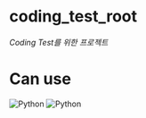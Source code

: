 # coding_test_root

<em>Coding Test를 위한 프로젝트</em>

<h1>Can use</h1>
<img alt="Python" src ="https://img.shields.io/badge/Javascript-ff7f00.svg?&style=for-the-badge&logo=Javascript&logoColor=white"/>
<img alt="Python" src ="https://img.shields.io/badge/Python-3776AB.svg?&style=for-the-badge&logo=Python&logoColor=white"/>

